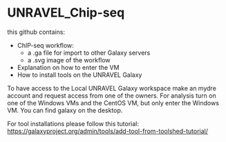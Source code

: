 # UNRAVEL_Chip-seq

this github contains: 
 * ChIP-seq workflow:
    - a .ga file for import to other Galaxy servers
    - a .svg image of the workflow 
 * Explanation on how to enter the VM
 * How to install tools on the UNRAVEL Galaxy


To have access to the Local UNRAVEL Galaxy workspace make an mydre account and request access from one of the owners. 
For analysis turn on one of the Windows VMs and the CentOS VM, but only enter the Windows VM. You can find galaxy on the desktop.

For tool installations please follow this tutorial: https://galaxyproject.org/admin/tools/add-tool-from-toolshed-tutorial/


